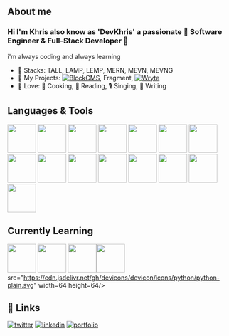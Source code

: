 
## About me
### Hi I'm Khris also know as 'DevKhris' a passionate :tada: Software Engineer & Full-Stack Developer :tada: 
i'm always coding and always learning


- 🧰  Stacks: TALL, LAMP, LEMP, MERN, MEVN, MEVNG
- 💎 My Projects: [![BlockCMS](https://img.shields.io/badge/BlockCMS-View-green)](https://github.com/devkhris/blockcms), Fragment, [![Wryte](https://img.shields.io/badge/Wryte-Register-blue)](https://wryte.tech)
- 💙 Love: 🍘 Cooking, 📘 Reading, 🎙️ Singing, 📝 Writing

## Languages & Tools
<img src="https://cdn.jsdelivr.net/gh/devicons/devicon/icons/vscode/vscode-original.svg" width=64 height=64 /> <img src="https://cdn.jsdelivr.net/gh/devicons/devicon/icons/git/git-original.svg" width=64 height=64 /> <img src="https://cdn.jsdelivr.net/gh/devicons/devicon/icons/github/github-original.svg" width=64 height=64 /> <img src="https://cdn.jsdelivr.net/gh/devicons/devicon/icons/html5/html5-plain-wordmark.svg" width=64 height=64 /> <img src="https://cdn.jsdelivr.net/gh/devicons/devicon/icons/css3/css3-plain-wordmark.svg" width=64 height=64 /> <img src="https://cdn.jsdelivr.net/gh/devicons/devicon/icons/javascript/javascript-plain.svg" width=64 height=64 /> 
 <img src="https://cdn.jsdelivr.net/gh/devicons/devicon/icons/typescript/typescript-original.svg" width=64 height=64/> <img src="https://cdn.jsdelivr.net/gh/devicons/devicon/icons/nodejs/nodejs-plain.svg" width=64 height=64 /> <img src="https://cdn.jsdelivr.net/gh/devicons/devicon/icons/react/react-original.svg" width=64 height=64 /> <img src="https://cdn.jsdelivr.net/gh/devicons/devicon/icons/vuejs/vuejs-original.svg" width=64 height=64 /> <img src="https://cdn.jsdelivr.net/gh/devicons/devicon/icons/php/php-plain.svg" width=64 height=64 /> <img src="https://cdn.jsdelivr.net/gh/devicons/devicon/icons/laravel/laravel-plain.svg" width=64 height=64 /> <img src="https://cdn.jsdelivr.net/gh/devicons/devicon/icons/mongodb/mongodb-plain.svg" width=64 height=64 /> <img src="https://cdn.jsdelivr.net/gh/devicons/devicon/icons/mysql/mysql-plain-wordmark.svg" width=64 height=64 /> <img src="https://cdn.jsdelivr.net/gh/devicons/devicon/icons/postgresql/postgresql-plain-wordmark.svg"  width=64 height=64  />
## Currently Learning
<img src="https://cdn.jsdelivr.net/gh/devicons/devicon/icons/redux/redux-original.svg" width=64 height=64 /> <img src="https://cdn.jsdelivr.net/gh/devicons/devicon/icons/graphql/graphql-plain.svg" width=64 height=64  /> <img src="https://cdn.jsdelivr.net/gh/devicons/devicon/icons/go/go-original-wordmark.svg" width=64 height=64 /><img src="https://cdn.jsdelivr.net/gh/devicons/devicon/icons/nestjs/nestjs-plain.svg" width=64 height=64/>
src="https://cdn.jsdelivr.net/gh/devicons/devicon/icons/python/python-plain.svg" width=64 height=64/>
## 🔗 Links

[![twitter](https://img.shields.io/badge/twitter-1DA1F2?style=for-the-badge&logo=twitter&logoColor=white)](https://twitter.com/devkhris)
[![linkedin](https://img.shields.io/badge/linkedin-0A66C2?style=for-the-badge&logo=linkedin&logoColor=white)](https://www.linkedin.com/in/devkhris)
[![portfolio](https://img.shields.io/badge/my_portfolio-000?style=for-the-badge&logo=ko-fi&logoColor=white)](https://devkhris.com/)
